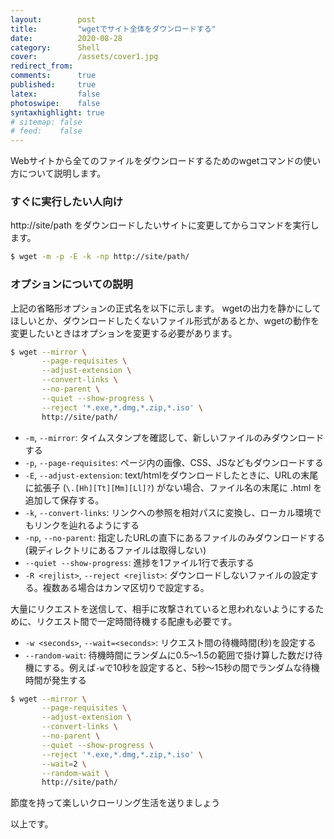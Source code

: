 ```yaml
---
layout:        post
title:         "wgetでサイト全体をダウンロードする"
date:          2020-08-28
category:      Shell
cover:         /assets/cover1.jpg
redirect_from:
comments:      true
published:     true
latex:         false
photoswipe:    false
syntaxhighlight: true
# sitemap: false
# feed:    false
---
```



Webサイトから全てのファイルをダウンロードするためのwgetコマンドの使い方について説明します。


### すぐに実行したい人向け

http://site/path をダウンロードしたいサイトに変更してからコマンドを実行します。

```bash
$ wget -m -p -E -k -np http://site/path/
```

### オプションについての説明

上記の省略形オプションの正式名を以下に示します。
wgetの出力を静かにしてほしいとか、ダウンロードしたくないファイル形式があるとか、wgetの動作を変更したいときはオプションを変更する必要があります。

```bash
$ wget --mirror \
       --page-requisites \
       --adjust-extension \
       --convert-links \
       --no-parent \
       --quiet --show-progress \
       --reject '*.exe,*.dmg,*.zip,*.iso' \
       http://site/path/
```

- `-m`, `--mirror`: タイムスタンプを確認して、新しいファイルのみダウンロードする
- `-p`, `--page-requisites`: ページ内の画像、CSS、JSなどもダウンロードする
- `-E`, `--adjust-extension`: text/htmlをダウンロードしたときに、URLの末尾に拡張子 (`\.[Hh][Tt][Mm][Ll]?`) がない場合、ファイル名の末尾に .html を追加して保存する。
- `-k`, `--convert-links`: リンクへの参照を相対パスに変換し、ローカル環境でもリンクを辿れるようにする
- `-np`, `--no-parent`: 指定したURLの直下にあるファイルのみダウンロードする (親ディレクトリにあるファイルは取得しない)
- `--quiet --show-progress`: 進捗を1ファイル1行で表示する
- `-R <rejlist>`, `--reject <rejlist>`: ダウンロードしないファイルの設定する。複数ある場合はカンマ区切りで設定する。

大量にリクエストを送信して、相手に攻撃されていると思われないようにするために、リクエスト間で一定時間待機する配慮も必要です。

- `-w <seconds>`, `--wait=<seconds>`: リクエスト間の待機時間(秒)を設定する
- `--random-wait`: 待機時間にランダムに0.5～1.5の範囲で掛け算した数だけ待機にする。例えば`-w`で10秒を設定すると、5秒～15秒の間でランダムな待機時間が発生する

```bash
$ wget --mirror \
       --page-requisites \
       --adjust-extension \
       --convert-links \
       --no-parent \
       --quiet --show-progress \
       --reject '*.exe,*.dmg,*.zip,*.iso' \
       --wait=2 \
       --random-wait \
       http://site/path/
```

節度を持って楽しいクローリング生活を送りましょう

以上です。
